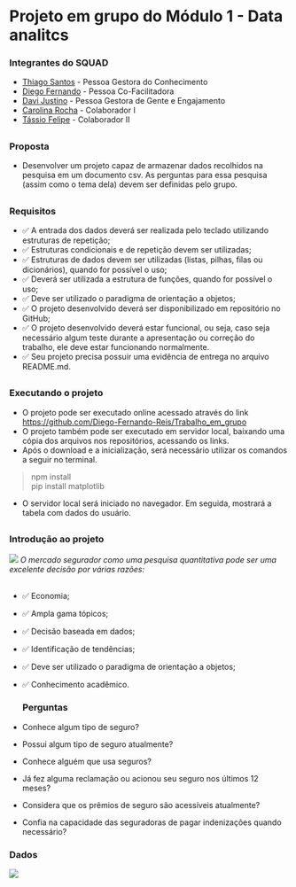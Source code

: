 # Projeto em grupo do Módulo 1 - Data analitcs
### Integrantes do SQUAD
- <a href="https://github.com/ThiagoJaime">Thiago Santos</a> - Pessoa Gestora do Conhecimento
- <a href="https://github.com/Diego-Fernando-Reis">Diego Fernando</a> - Pessoa Co-Facilitadora
- <a href="https://github.com/DaviJust">Davi Justino</a> - Pessoa Gestora de Gente e Engajamento
- <a href="https://github.com/carolrc">Carolina Rocha</a> - Colaborador I 
- <a href="">Tássio Felipe</a> - Colaborador II
##
### Proposta
-  Desenvolver um projeto capaz de armazenar dados recolhidos na pesquisa em um documento csv. As perguntas para essa pesquisa (assim como o tema dela) devem ser definidas pelo grupo.

##
### Requisitos
- ✅ A entrada dos dados deverá ser realizada pelo teclado utilizando estruturas de repetição;
- ✅ Estruturas condicionais e de repetição devem ser utilizadas;
- ✅ Estruturas de dados devem ser utilizadas (listas, pilhas, filas ou dicionários), quando for possível o uso;
- ✅ Deverá ser utilizada a estrutura de funções, quando for possível o uso;
- ✅ Deve ser utilizado o paradigma de orientação a objetos;
- ✅ O projeto desenvolvido deverá ser disponibilizado em repositório no GitHub;
- ✅ O projeto desenvolvido deverá estar funcional, ou seja, caso seja necessário algum teste durante a apresentação ou correção do trabalho, ele deve estar funcionando normalmente.
- ✅ Seu projeto precisa possuir uma evidência de entrega no arquivo README.md.
##

##
### Executando o projeto
- O projeto pode ser executado online acessado através do link <https://github.com/Diego-Fernando-Reis/Trabalho_em_grupo>
- O projeto também pode ser executado em servidor local, baixando uma cópia dos arquivos nos repositórios, acessando os links.
- Após o download e a inicialização, será necessário utilizar os comandos a seguir no terminal.
>npm install<br>
>pip install matplotlib
- O servidor local será iniciado no navegador. Em seguida, mostrará a tabela com dados do usuário.
##

### Introdução ao projeto
<img src="![capa-slide](https://github.com/Diego-Fernando-Reis/Trabalho_em_grupo/assets/113737080/403631a0-f393-43e5-b5bd-2fd2aa9ce464)">
<i>O mercado segurador como uma pesquisa quantitativa pode ser uma 
excelente decisão por várias razões:</i><br><br>

- ✅ Economia;
- ✅ Ampla gama tópicos;
- ✅ Decisão baseada em dados;
- ✅ Identificação de tendências;
- ✅ Deve ser utilizado o paradigma de orientação a objetos;
- ✅ Conhecimento acadêmico.

  ### Perguntas

- Conhece algum tipo de seguro?
- Possui algum tipo de seguro atualmente?
- Conhece alguém que usa seguros?
- Já fez alguma reclamação ou acionou seu seguro nos últimos 12 meses?
- Considera que os prêmios de seguro são acessíveis atualmente?
- Confia na capacidade das seguradoras de pagar indenizações quando necessário?

### Dados
<img src="![WhatsApp Image 2024-04-16 at 10 35 29](https://github.com/Diego-Fernando-Reis/Trabalho_em_grupo/assets/113737080/3c7e2aa4-4532-4415-aa80-16ac853c5d40)">





